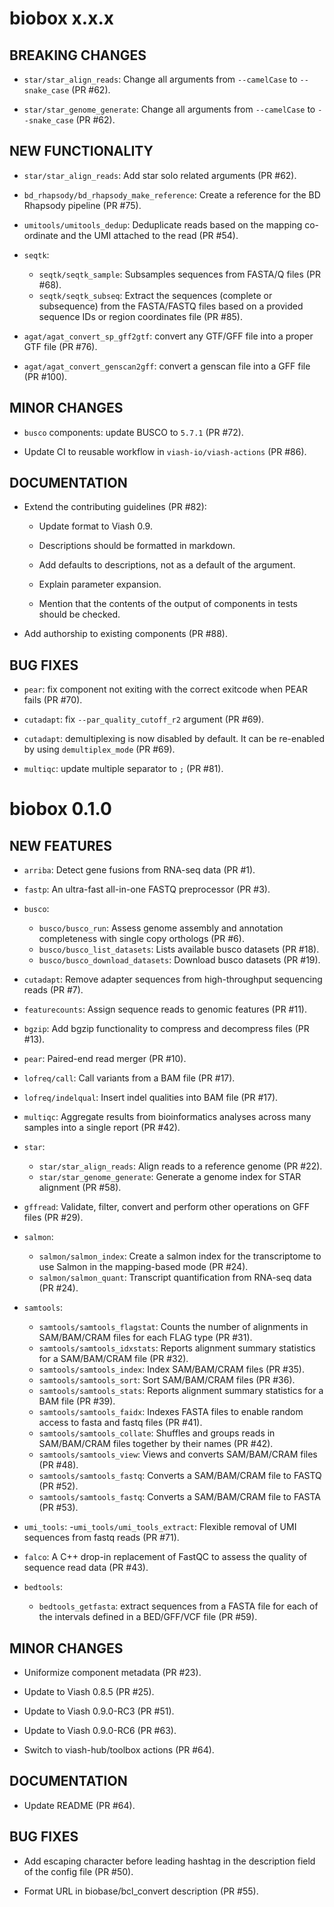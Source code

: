 # biobox x.x.x

## BREAKING CHANGES

* `star/star_align_reads`: Change all arguments from `--camelCase` to `--snake_case` (PR #62).

* `star/star_genome_generate`: Change all arguments from `--camelCase` to `--snake_case` (PR #62).

## NEW FUNCTIONALITY

* `star/star_align_reads`: Add star solo related arguments (PR #62).

* `bd_rhapsody/bd_rhapsody_make_reference`: Create a reference for the BD Rhapsody pipeline (PR #75).

* `umitools/umitools_dedup`: Deduplicate reads based on the mapping co-ordinate and the UMI attached to the read (PR #54).

* `seqtk`:
  - `seqtk/seqtk_sample`: Subsamples sequences from FASTA/Q files (PR #68).
  - `seqtk/seqtk_subseq`: Extract the sequences (complete or subsequence) from the FASTA/FASTQ files
                based on a provided sequence IDs or region coordinates file (PR #85).

* `agat/agat_convert_sp_gff2gtf`: convert any GTF/GFF file into a proper GTF file (PR #76).

* `agat/agat_convert_genscan2gff`: convert a genscan file into a GFF file (PR #100).


## MINOR CHANGES

* `busco` components: update BUSCO to `5.7.1` (PR #72).

* Update CI to reusable workflow in `viash-io/viash-actions` (PR #86).

## DOCUMENTATION

* Extend the contributing guidelines (PR #82):

  - Update format to Viash 0.9.

  - Descriptions should be formatted in markdown.

  - Add defaults to descriptions, not as a default of the argument.

  - Explain parameter expansion.

  - Mention that the contents of the output of components in tests should be checked.

* Add authorship to existing components (PR #88).

## BUG FIXES

* `pear`: fix component not exiting with the correct exitcode when PEAR fails (PR #70).

* `cutadapt`: fix `--par_quality_cutoff_r2` argument (PR #69).

* `cutadapt`: demultiplexing is now disabled by default. It can be re-enabled by using `demultiplex_mode` (PR #69).

* `multiqc`: update multiple separator to `;` (PR #81).


# biobox 0.1.0

## NEW FEATURES

* `arriba`: Detect gene fusions from RNA-seq data (PR #1).

* `fastp`: An ultra-fast all-in-one FASTQ preprocessor (PR #3).

* `busco`: 
    - `busco/busco_run`: Assess genome assembly and annotation completeness with single copy orthologs (PR #6).
    - `busco/busco_list_datasets`: Lists available busco datasets (PR #18).
    - `busco/busco_download_datasets`: Download busco datasets (PR #19).

* `cutadapt`: Remove adapter sequences from high-throughput sequencing reads (PR #7).

* `featurecounts`: Assign sequence reads to genomic features (PR #11).

* `bgzip`: Add bgzip functionality to compress and decompress files (PR #13).

* `pear`: Paired-end read merger (PR #10).

* `lofreq/call`: Call variants from a BAM file (PR #17).

* `lofreq/indelqual`: Insert indel qualities into BAM file (PR #17).

* `multiqc`: Aggregate results from bioinformatics analyses across many samples into a single report (PR #42).

* `star`:
    - `star/star_align_reads`: Align reads to a reference genome (PR #22).
    - `star/star_genome_generate`: Generate a genome index for STAR alignment (PR #58).

* `gffread`: Validate, filter, convert and perform other operations on GFF files (PR #29).  

* `salmon`:
    - `salmon/salmon_index`: Create a salmon index for the transcriptome to use Salmon in the mapping-based mode (PR #24).
    - `salmon/salmon_quant`: Transcript quantification from RNA-seq data (PR #24).

* `samtools`:
    - `samtools/samtools_flagstat`: Counts the number of alignments in SAM/BAM/CRAM files for each FLAG type (PR #31).
    - `samtools/samtools_idxstats`: Reports alignment summary statistics for a SAM/BAM/CRAM file (PR #32).
    - `samtools/samtools_index`: Index SAM/BAM/CRAM files (PR #35).
    - `samtools/samtools_sort`: Sort SAM/BAM/CRAM files (PR #36).
    - `samtools/samtools_stats`: Reports alignment summary statistics for a BAM file (PR #39).
    - `samtools/samtools_faidx`: Indexes FASTA files to enable random access to fasta and fastq files (PR #41).
    - `samtools/samtools_collate`: Shuffles and groups reads in SAM/BAM/CRAM files together by their names (PR #42).
    - `samtools/samtools_view`: Views and converts SAM/BAM/CRAM files (PR #48).
    - `samtools/samtools_fastq`: Converts a SAM/BAM/CRAM file to FASTQ (PR #52).
    - `samtools/samtools_fastq`: Converts a SAM/BAM/CRAM file to FASTA (PR #53).

* `umi_tools`:
    -`umi_tools/umi_tools_extract`: Flexible removal of UMI sequences from fastq reads (PR #71).

* `falco`: A C++ drop-in replacement of FastQC to assess the quality of sequence read data (PR #43).

* `bedtools`:
    - `bedtools_getfasta`: extract sequences from a FASTA file for each of the
                           intervals defined in a BED/GFF/VCF file (PR #59).

## MINOR CHANGES

* Uniformize component metadata (PR #23).

* Update to Viash 0.8.5 (PR #25).

* Update to Viash 0.9.0-RC3 (PR #51).

* Update to Viash 0.9.0-RC6 (PR #63).

* Switch to viash-hub/toolbox actions (PR #64).

## DOCUMENTATION

* Update README (PR #64).

## BUG FIXES

* Add escaping character before leading hashtag in the description field of the config file (PR #50).

* Format URL in biobase/bcl_convert description (PR #55).
